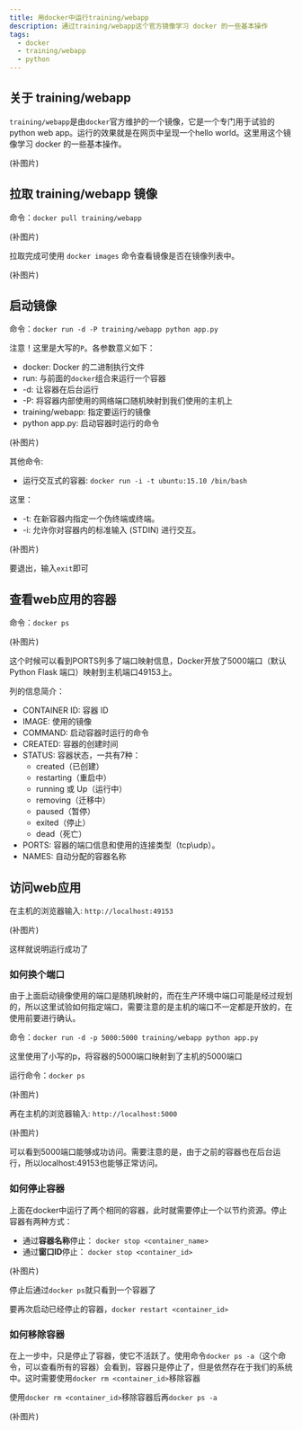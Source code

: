 ```yaml
---
title: 用docker中运行training/webapp
description: 通过training/webapp这个官方镜像学习 docker 的一些基本操作
tags:
  - docker
  - training/webapp
  - python
---
```


## 关于 training/webapp

`training/webapp`是由`docker`官方维护的一个镜像，它是一个专门用于试验的python web app。运行的效果就是在网页中呈现一个hello world。这里用这个镜像学习 docker 的一些基本操作。

(补图片)

## 拉取 training/webapp 镜像

命令：`docker pull training/webapp`

(补图片)

拉取完成可使用 `docker images` 命令查看镜像是否在镜像列表中。

(补图片)

## 启动镜像

命令：`docker run -d -P training/webapp python app.py`

注意！这里是大写的`P`。各参数意义如下：

- docker: Docker 的二进制执行文件
- run: 与前面的`docker`组合来运行一个容器
- -d: 让容器在后台运行
- -P: 将容器内部使用的网络端口随机映射到我们使用的主机上
- training/webapp: 指定要运行的镜像
- python app.py: 启动容器时运行的命令

(补图片)

其他命令:

- 运行交互式的容器: `docker run -i -t ubuntu:15.10 /bin/bash`

这里：
- -t: 在新容器内指定一个伪终端或终端。
- -i: 允许你对容器内的标准输入 (STDIN) 进行交互。

(补图片)

要退出，输入`exit`即可

## 查看web应用的容器

命令：`docker ps`

(补图片)

这个时候可以看到PORTS列多了端口映射信息，Docker开放了5000端口（默认 Python Flask 端口）映射到主机端口49153上。

列的信息简介：
- CONTAINER ID: 容器 ID
- IMAGE: 使用的镜像
- COMMAND: 启动容器时运行的命令
- CREATED: 容器的创建时间
- STATUS: 容器状态，一共有7种：
  - created（已创建）
  - restarting（重启中）
  - running 或 Up（运行中）
  - removing（迁移中）
  - paused（暂停）
  - exited（停止）
  - dead（死亡）
- PORTS: 容器的端口信息和使用的连接类型（tcp\udp）。
- NAMES: 自动分配的容器名称


## 访问web应用

在主机的浏览器输入: `http://localhost:49153`

(补图片)

这样就说明运行成功了

### 如何换个端口

由于上面启动镜像使用的端口是随机映射的，而在生产环境中端口可能是经过规划的，所以这里试验如何指定端口，需要注意的是主机的端口不一定都是开放的，在使用前要进行确认。

命令：`docker run -d -p 5000:5000 training/webapp python app.py`

这里使用了小写的p，将容器的5000端口映射到了主机的5000端口

运行命令：`docker ps`

(补图片)

再在主机的浏览器输入: `http://localhost:5000`

(补图片)

可以看到5000端口能够成功访问。需要注意的是，由于之前的容器也在后台运行，所以localhost:49153也能够正常访问。

### 如何停止容器

上面在docker中运行了两个相同的容器，此时就需要停止一个以节约资源。停止容器有两种方式：

* 通过**容器名称**停止： `docker stop <container_name>`
* 通过**窗口ID**停止： `docker stop <container_id>`

(补图片)

停止后通过`docker ps`就只看到一个容器了

要再次启动已经停止的容器，`docker restart <container_id>`

### 如何移除容器

在上一步中，只是停止了容器，使它不活跃了。使用命令`docker ps -a`（这个命令，可以查看所有的容器）会看到，容器只是停止了，但是依然存在于我们的系统中。这时需要使用`docker rm <container_id>`移除容器

使用`docker rm <container_id>`移除容器后再`docker ps -a`

(补图片)